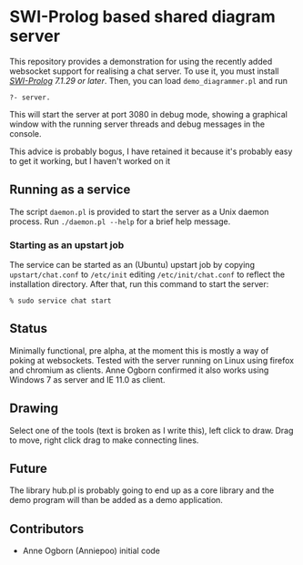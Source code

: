 # SWI-Prolog based shared diagram server

This repository provides a demonstration for   using  the recently added
websocket support for realising a  chat  server.   To  use  it, you must
install *[SWI-Prolog](http://www.swi-prolog.org) 7.1.29 or later*. Then,
you can load `demo_diagrammer.pl` and run

    ?- server.

This will start the  server  at  port   3080  in  debug  mode, showing a
graphical window with the running server threads and debug messages in
the console.

This advice is probably bogus, I have retained it because it's probably easy to get it working,
but I haven't worked on it

## Running as a service

The script `daemon.pl` is provided to start  the server as a Unix daemon
process. Run `./daemon.pl --help` for a  brief help message.

### Starting as an upstart job

The service can be  started  as  an   (Ubuntu)  upstart  job  by copying
`upstart/chat.conf`  to  `/etc/init`  editing  `/etc/init/chat.conf`  to
reflect the installation directory. After  that,   run  this  command to
start the server:

    % sudo service chat start

## Status

Minimally functional, pre alpha, at the moment this is mostly a way of poking at websockets.
Tested with the server running
on Linux using firefox and chromium as clients. Anne Ogborn confirmed it
also works using Windows 7 as server and IE 11.0 as client.

## Drawing

Select one of the tools (text is broken as I write this), left click to
draw. Drag to move, right click drag to make connecting lines.

## Future

The library hub.pl is probably going to end up as a core library and the
demo program will than be added as a demo application.

## Contributors

 * Anne Ogborn (Anniepoo) initial code


